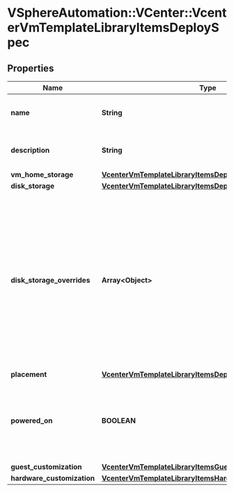 # VSphereAutomation::VCenter::VcenterVmTemplateLibraryItemsDeploySpec

## Properties
Name | Type | Description | Notes
------------ | ------------- | ------------- | -------------
**name** | **String** | Name of the deployed virtual machine. | [optional] 
**description** | **String** | Description of the deployed virtual machine. | [optional] 
**vm_home_storage** | [**VcenterVmTemplateLibraryItemsDeploySpecVmHomeStorage**](VcenterVmTemplateLibraryItemsDeploySpecVmHomeStorage.md) |  | [optional] 
**disk_storage** | [**VcenterVmTemplateLibraryItemsDeploySpecDiskStorage**](VcenterVmTemplateLibraryItemsDeploySpecDiskStorage.md) |  | [optional] 
**disk_storage_overrides** | **Array&lt;Object&gt;** | Storage specification for individual disks in the deployed virtual machine. This is specified as a mapping between disk identifiers in the source virtual machine template contained in the library item and their storage specifications. | [optional] 
**placement** | [**VcenterVmTemplateLibraryItemsDeployPlacementSpec**](VcenterVmTemplateLibraryItemsDeployPlacementSpec.md) |  | [optional] 
**powered_on** | **BOOLEAN** | Specifies whether the deployed virtual machine should be powered on after deployment. | [optional] 
**guest_customization** | [**VcenterVmTemplateLibraryItemsGuestCustomizationSpec**](VcenterVmTemplateLibraryItemsGuestCustomizationSpec.md) |  | [optional] 
**hardware_customization** | [**VcenterVmTemplateLibraryItemsHardwareCustomizationSpec**](VcenterVmTemplateLibraryItemsHardwareCustomizationSpec.md) |  | [optional] 


